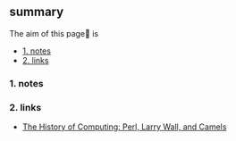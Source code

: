 ## summary
The aim of this page📝 is

<!-- TOC -->

- [1. notes](#1-notes)
- [2. links](#2-links)

<!-- /TOC -->

### 1. notes


 
### 2. links
* [The History of Computing: Perl, Larry Wall, and Camels](https://thehistoryofcomputing.net/perl-larry-wall-and-camels)




























